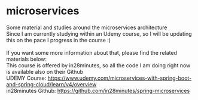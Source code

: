 # microservices
Some material and studies around the microservices architecture <br>
Since I am currently studying within an Udemy course, so I will be updating this on the pace I progress in the course :) <br><br>
If you want some more information about that, please find the related materials below: <br>
This course is offered by in28minutes, so all the code I am doing right now is available also on their Github <br>
UDEMY Course: https://www.udemy.com/microservices-with-spring-boot-and-spring-cloud/learn/v4/overview <br>
in28minutes Github: https://github.com/in28minutes/spring-microservices <br><br>